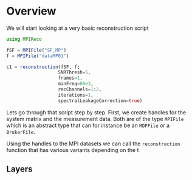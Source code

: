 # Overview

We will start looking at a very basic reconstruction script
```julia
using MPIReco

fSF = MPIFile("SF_MP")
f = MPIFile("dataMP01")

c1 = reconstruction(fSF, f;
                   SNRThresh=5,
                   frames=1,
                   minFreq=80e3,
                   recChannels=1:2,
                   iterations=1,
                   spectralLeakageCorrection=true)

```
Lets go through that script step by step. First, we create handles for the system
matrix and the measurement data. Both are of the type `MPIFile` which is an abstract
type that can for instance be an `MDFFile` or a `BrukerFile`.

Using the handles to the MPI datasets we can call the `reconstruction` function
that has various variants depending on the t

## Layers
